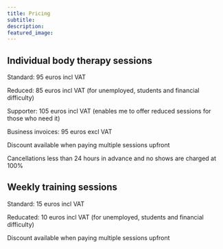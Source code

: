 ```yaml
---
title: Pricing
subtitle: 
description:
featured_image: 
---
```


## Individual body therapy sessions

Standard: 95 euros incl VAT

Reduced: 85 euros incl VAT (for unemployed, students and financial difficulty)

Supporter: 105 euros incl VAT (enables me to offer reduced sessions for those who need it)

Business invoices: 95 euros excl VAT

Discount available when paying multiple sessions upfront

Cancellations less than 24 hours in advance and no shows are charged at 100%

## Weekly training sessions

Standard: 15 euros incl VAT

Reducated: 10 euros incl VAT (for unemployed, students and financial difficulty)

Discount available when paying multiple sessions upfront
